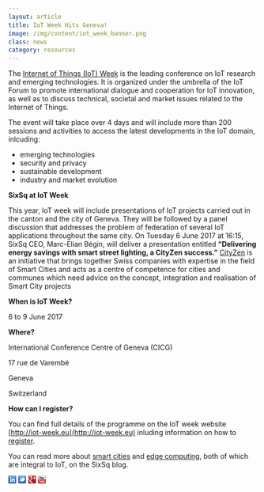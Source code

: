```yaml
---
layout: article
title: IoT Week Hits Geneva!
image: /img/content/iot_week_banner.png
class: news
category: resources
---
```


The [Internet of Things (IoT) Week](http://iot-week.eu) is the leading conference on IoT research and emerging technologies. It is organized under the umbrella of the IoT Forum to promote international dialogue and cooperation for IoT innovation, as well as to discuss technical, societal and market issues related to the Internet of Things.

The event will take place over 4 days and will include more than 200 sessions and activities to access the latest developments in the IoT domain, inlcuding:

- emerging technologies
- security and privacy 
- sustainable development
- industry and market evolution


**SixSq at IoT Week**

This year, IoT week will include presentations of IoT projects carried out in the canton and the city of Geneva. They will be followed by a panel discussion that addresses the problem of federation of several IoT applications throughout the same city. On Tuesday 6 June 2017 at 16:15, SixSq CEO, Marc-Elian Bégin, will deliver a presentation entitled **“Delivering energy savings with smart street lighting, a CityZen success.”** [CityZen](http://www.cityzen.ch/cityzen_en.html) is an initiative that brings together Swiss companies with expertise in the field of Smart Cities and acts as a centre of competence for cities and communes which need advice on the concept, integration and realisation of Smart City projects

**When is IoT Week?**

6 to 9 June 2017

**Where?**

International Conference Centre of Geneva (CICG)

17 rue de Varembé

Geneva 

Switzerland

**How can I register?**

You can find full details of the programme on the IoT week website [http://iot-week.eu](http://iot-week.eu) inluding information on how to [register](http://iot-week.eu/registration-2017/). 

You can read more about [smart cities](http://media.sixsq.com/blog/what-is-a-smart-city) and [edge computing](http://media.sixsq.com/blog/what-is-edge-computing), both of which are integral to IoT, on the SixSq blog. 

<a href="http://linkedin.com/company/sixsq"><img src="/img/design/linkedin_small.png" alt="LinkedIn" width="16" /></a> <a href="http://twitter.com/@sixsq"><img src="/img/design/twitter_small.png" alt="Twitter" width="16" /></a> <a href="http://plus.google.com/+sixsq"><img src="/img/design/google_plus_small.png" alt="Google+" width="16" /></a> <a href="https://www.youtube.com/channel/UCGYw3n7c-QsDtsVH32By1-g"><img src="/img/design/youtube_small.png" alt="Youtube" width="16"/></a>



